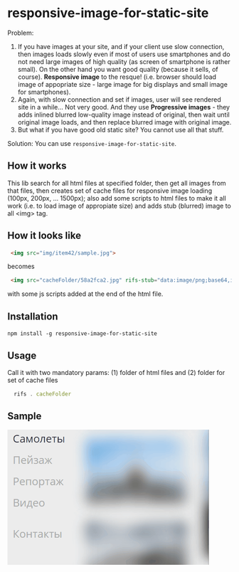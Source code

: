 # responsive-image-for-static-site

Problem:
1. If you have images at your site, and if your client use slow connection, then images loads slowly even if most of users use smartphones and do not need large images of high quality (as screen of smartphone is rather small). On the other hand you want good quality (because it sells, of course). **Responsive image** to the resque! (i.e. browser should load image of appopriate size - large image for big displays and small image for smartphones). 
2. Again, with slow connection and set if images, user will see rendered site in a while... Not very good. And they use **Progressive images** - they adds inlined blurred low-quality image instead of original, then wait until original image loads, and then replace blurred image with original image. 
3. But what if you have good old static site? You cannot use all that stuff. 

Solution: You can use `responsive-image-for-static-site`.

## How it works

This lib search for all html files at specified folder, then get all images from that files, then creates set of cache files for responsive image loading (100px, 200px, ... 1500px); also add some scripts to html files to make it all work (i.e. to load image of appropiate size) and adds stub (blurred) image to all &lt;img&gt; tag.

## How it looks like
```html
 <img src="img/item42/sample.jpg">
```
becomes
```html
 <img src="cacheFolder/58a2fca2.jpg" rifs-stub="data:image/png;base64,iVBOR..." rifs-original="img/item42/sample.jpg">
```
with some js scripts added at the end of the html file.

## Installation

```
npm install -g responsive-image-for-static-site
```

## Usage
Call it with two mandatory params: (1) folder of html files and (2) folder for set of cache files

``` javascript
  rifs . cacheFolder
```

## Sample
![demo-animated-gif](https://github.com/artemdudkin/responsive-image-for-static-site/blob/master/docs/fly.gif?raw=true)

